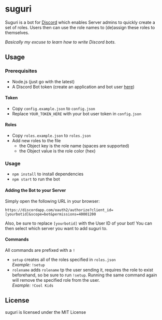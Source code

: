 # suguri

Suguri is a bot for [Discord](https://discordapp.com) which enables Server admins to quickly create a set of roles. Users
then can use the role names to (de)assign these roles to themselves.

_Basically my excuse to learn how to write Discord bots._

## Usage

### Prerequisites

* Node.js (just go with the latest)
* A Discord Bot token (create an application and bot user [here](https://discordapp.com/developers/applications/me))

#### Token

* Copy `config.example.json` to `config.json`
* Replace `YOUR_TOKEN_HERE` with your bot user token in `config.json`

#### Roles

* Copy `roles.example.json` to `roles.json`
* Add new roles to the file
  * the Object key is the role name (spaces are supported)
  * the Object value is the role color (hex)

### Usage

* `npm install` to install dependencies
* `npm start` to run the bot

#### Adding the Bot to your Server

Simply open the following URL in your browser:

```
https://discordapp.com/oauth2/authorize?client_id=[yourbotid]&scope=bot&permissions=40001200
```

Also, be sure to replace `[yourbotid]` with the User ID of your bot! You can then select which server you want to add suguri to.

#### Commands

All commands are prefixed with a `!`

* `setup` creates all of the roles specified in `roles.json`  
  _Example:_ `!setup`
* `rolename` adds `rolename` tp the user sending it, requires the role to exist beforehand, so be sure to run `!setup`. Running the same command again will remove the specified role from the user.  
  _Example:_ `!Cool Kids`

## License

suguri is licensed under the MIT License
